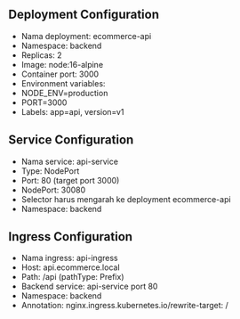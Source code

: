 ## Deployment Configuration

- Nama deployment: ecommerce-api
- Namespace: backend
- Replicas: 2
- Image: node:16-alpine
- Container port: 3000
- Environment variables:
- NODE_ENV=production
- PORT=3000
- Labels: app=api, version=v1

## Service Configuration

- Nama service: api-service
- Type: NodePort
- Port: 80 (target port 3000)
- NodePort: 30080
- Selector harus mengarah ke deployment ecommerce-api
- Namespace: backend

## Ingress Configuration

- Nama ingress: api-ingress
- Host: api.ecommerce.local
- Path: /api (pathType: Prefix)
- Backend service: api-service port 80
- Namespace: backend
- Annotation: nginx.ingress.kubernetes.io/rewrite-target: /

